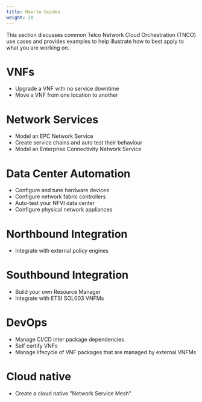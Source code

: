 ```yaml
---
title: How-to Guides
weight: 20
---
```


This section discusses common Telco Network Cloud Orchestration (TNCO) use cases and provides examples to help illustrate how to best apply to what you are working on. 

# VNFs

* Upgrade a VNF with no service downtime
* Move a VNF from one location to another

# Network Services

* Model an EPC Network Service
* Create service chains and auto test their behaviour
* Model an Enterprise Connectivity Network Service

# Data Center Automation

* Configure and tune hardware devices
* Configure network fabric controllers
* Auto-test your NFVI data center
* Configure physical network appliances

# Northbound Integration

* Integrate with external policy engines

# Southbound Integration

* Build your own Resource Manager
* Integrate with ETSI SOL003 VNFMs

# DevOps

* Manage CI/CD inter package dependencies 
* Self certify VNFs
* Manage lifecycle of VNF packages that are managed by external VNFMs

# Cloud native

* Create a cloud native "Network Service Mesh"


